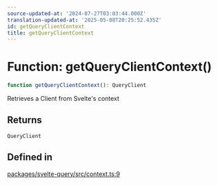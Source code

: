 ```yaml
---
source-updated-at: '2024-07-27T03:03:44.000Z'
translation-updated-at: '2025-05-08T20:25:52.435Z'
id: getQueryClientContext
title: getQueryClientContext
---
```


# Function: getQueryClientContext()

```ts
function getQueryClientContext(): QueryClient
```

Retrieves a Client from Svelte's context

## Returns

`QueryClient`

## Defined in

[packages/svelte-query/src/context.ts:9](https://github.com/TanStack/query/blob/dac5da5416b82b0be38a8fb34dde1fc6670f0a59/packages/svelte-query/src/context.ts#L9)
